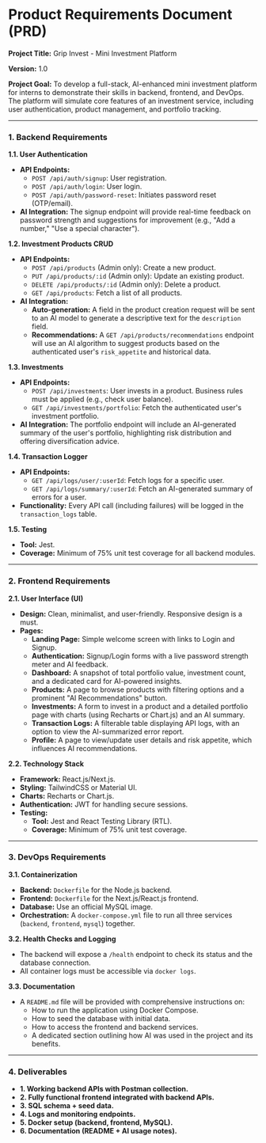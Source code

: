 # Product Requirements Document (PRD)

**Project Title:** Grip Invest - Mini Investment Platform

**Version:** 1.0

**Project Goal:**
To develop a full-stack, AI-enhanced mini investment platform for interns to demonstrate their skills in backend, frontend, and DevOps. The platform will simulate core features of an investment service, including user authentication, product management, and portfolio tracking.

---

### 1. Backend Requirements

**1.1. User Authentication**
* **API Endpoints:**
    * `POST /api/auth/signup`: User registration.
    * `POST /api/auth/login`: User login.
    * `POST /api/auth/password-reset`: Initiates password reset (OTP/email).
* **AI Integration:** The signup endpoint will provide real-time feedback on password strength and suggestions for improvement (e.g., "Add a number," "Use a special character").

**1.2. Investment Products CRUD**
* **API Endpoints:**
    * `POST /api/products` (Admin only): Create a new product.
    * `PUT /api/products/:id` (Admin only): Update an existing product.
    * `DELETE /api/products/:id` (Admin only): Delete a product.
    * `GET /api/products`: Fetch a list of all products.
* **AI Integration:**
    * **Auto-generation:** A field in the product creation request will be sent to an AI model to generate a descriptive text for the `description` field.
    * **Recommendations:** A `GET /api/products/recommendations` endpoint will use an AI algorithm to suggest products based on the authenticated user's `risk_appetite` and historical data.

**1.3. Investments**
* **API Endpoints:**
    * `POST /api/investments`: User invests in a product. Business rules must be applied (e.g., check user balance).
    * `GET /api/investments/portfolio`: Fetch the authenticated user's investment portfolio.
* **AI Integration:** The portfolio endpoint will include an AI-generated summary of the user's portfolio, highlighting risk distribution and offering diversification advice.

**1.4. Transaction Logger**
* **API Endpoints:**
    * `GET /api/logs/user/:userId`: Fetch logs for a specific user.
    * `GET /api/logs/summary/:userId`: Fetch an AI-generated summary of errors for a user.
* **Functionality:** Every API call (including failures) will be logged in the `transaction_logs` table.

**1.5. Testing**
* **Tool:** Jest.
* **Coverage:** Minimum of 75% unit test coverage for all backend modules.

---

### 2. Frontend Requirements

**2.1. User Interface (UI)**
* **Design:** Clean, minimalist, and user-friendly. Responsive design is a must.
* **Pages:**
    * **Landing Page:** Simple welcome screen with links to Login and Signup.
    * **Authentication:** Signup/Login forms with a live password strength meter and AI feedback.
    * **Dashboard:** A snapshot of total portfolio value, investment count, and a dedicated card for AI-powered insights. 
    * **Products:** A page to browse products with filtering options and a prominent "AI Recommendations" button.
    * **Investments:** A form to invest in a product and a detailed portfolio page with charts (using Recharts or Chart.js) and an AI summary.
    * **Transaction Logs:** A filterable table displaying API logs, with an option to view the AI-summarized error report.
    * **Profile:** A page to view/update user details and risk appetite, which influences AI recommendations.

**2.2. Technology Stack**
* **Framework:** React.js/Next.js.
* **Styling:** TailwindCSS or Material UI.
* **Charts:** Recharts or Chart.js.
* **Authentication:** JWT for handling secure sessions.
* **Testing:**
    * **Tool:** Jest and React Testing Library (RTL).
    * **Coverage:** Minimum of 75% unit test coverage.

---

### 3. DevOps Requirements

**3.1. Containerization**
* **Backend:** `Dockerfile` for the Node.js backend.
* **Frontend:** `Dockerfile` for the Next.js/React.js frontend.
* **Database:** Use an official MySQL image.
* **Orchestration:** A `docker-compose.yml` file to run all three services (`backend`, `frontend`, `mysql`) together.

**3.2. Health Checks and Logging**
* The backend will expose a `/health` endpoint to check its status and the database connection.
* All container logs must be accessible via `docker logs`.

**3.3. Documentation**
* A `README.md` file will be provided with comprehensive instructions on:
    * How to run the application using Docker Compose.
    * How to seed the database with initial data.
    * How to access the frontend and backend services.
    * A dedicated section outlining how AI was used in the project and its benefits.

---

### 4. Deliverables

* **1. Working backend APIs with Postman collection.**
* **2. Fully functional frontend integrated with backend APIs.**
* **3. SQL schema + seed data.**
* **4. Logs and monitoring endpoints.**
* **5. Docker setup (backend, frontend, MySQL).**
* **6. Documentation (README + AI usage notes).**